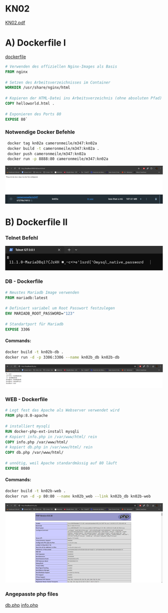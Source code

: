 # KN02

[KN02.pdf](/KN02/Content/KN02.pdf)

# A) Dockerfile I

[dockerfile](/KN02/Content/dockerfile)
```dockerfile
# Verwenden des offiziellen Nginx-Images als Basis
FROM nginx

# Setzen des Arbeitsverzeichnisses im Container
WORKDIR /usr/share/nginx/html

# Kopieren der HTML-Datei ins Arbeitsverzeichnis (ohne absoluten Pfad)
COPY helloworld.html .

# Exponieren des Ports 80
EXPOSE 80`
```

### Notwendige Docker Befehle
``` Bash
 docker tag kn02a cameronmeile/m347:kn02a
 docker build -t cameronmeile/m347:kn02a .
 docker push cameronmeile/m347:kn02a
 docker run -p 8888:80 cameronmeile/m347:kn02a
``` 

![](/KN02/Content/Port8888.png)
![](/KN02/Content/ImagePort8888.png)


# B) Dockerfile II

### Telnet Befehl
![](/KN02/Content/Telnet.png)

### DB - Dockerfile
```dockerfile
# Neustes Mariadb Image verwenden
FROM mariadb:latest 

# Definiert variabel um Root Passwort festzulegen
ENV MARIADB_ROOT_PASSWORD="123" 

# Standartport für Mariadb
EXPOSE 3306 
```
#### Commands:
```bash
docker build -t kn02b-db .
docker run -d -p 3306:3306 --name kn02b_db kn02b-db
```

![](/KN02/Content/dbinfo.png)

### WEB - Dockerfile
```dockerfile
# Legt fest das Apache als Webserver verwendet wird
FROM php:8.0-apache 
 
# installiert mysqli
RUN docker-php-ext-install mysqli 
# Kopiert info.php in /var/www/html/ rein
COPY info.php /var/www/html/ 
# kopiert db.php in /var/www/html/ rein
COPY db.php /var/www/html/ 

# unnötig, weil Apache standardmässig auf 80 läuft
EXPOSE 8080 
```
#### Commands:
```bash
docker build -t kn02b-web .
docker run -d -p 80:80 --name kn02b_web --link kn02b_db kn02b-web
```

![](/KN02/Content/phpinfo.png)

### Angepasste php files
[db.php](/KN02/Content/WEB/db.php)
[info.php](/KN02/Content/WEB/info.php)